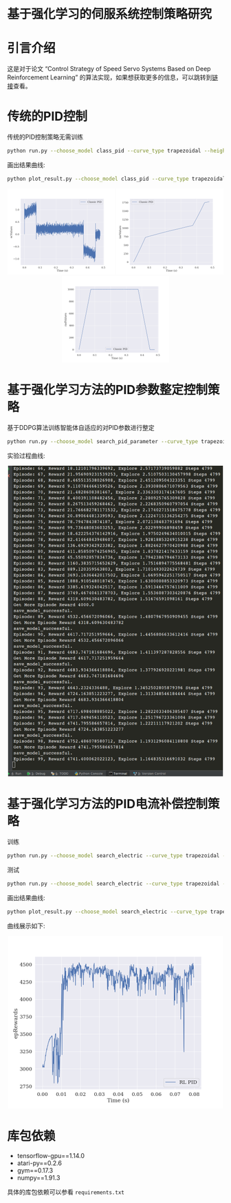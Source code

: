 
# 基于强化学习的伺服系统控制策略研究

# 引言介绍

这是对于论文 “Control Strategy of Speed Servo Systems Based on Deep Reinforcement Learning” 的算法实现，如果想获取更多的信息，可以跳转到[链接](https://kolbey.github.io/2023/07/06/rl-pid-control/)查看。

# 传统的PID控制

传统的PID控制策略无需训练

```bash
python run.py --choose_model class_pid --curve_type trapezoidal --height 1000 --run_type test
```

画出结果曲线:

```bash
python plot_result.py --choose_model class_pid --curve_type trapezoidal --height 1000 --run_type test
```

<div align=center>
    <span class='gp-n'>
        <img src='https://github.com/kolbey/RL-PID-Servo-Control/blob/main/results/ChooseModel_class_pid_CurveType_trapezoidal_Height_1000_DumpSystem_False_RunType_test/ecValues.png' width="250" alt="ecValues"/>
        <img src='https://github.com/kolbey/RL-PID-Servo-Control/blob/main/results/ChooseModel_class_pid_CurveType_trapezoidal_Height_1000_DumpSystem_False_RunType_test/iaeValues.png' width="250" alt="iaeValues"/>
        <img src='https://github.com/kolbey/RL-PID-Servo-Control/blob/main/results/ChooseModel_class_pid_CurveType_trapezoidal_Height_1000_DumpSystem_False_RunType_test/radValues.png' width="250" alt="radValues"/>
    </span>
</div>


# 基于强化学习方法的PID参数整定控制策略

基于DDPG算法训练智能体自适应的对PID参数进行整定

```bash
python run.py --choose_model search_pid_parameter --curve_type trapezoidal --height 1000 --run_type train
```

实验过程曲线:

<div align=center>
    <span class='gp-n'>
        <img src='https://github.com/kolbey/RL-PID-Servo-Control/blob/main/results/ChooseModel_search_pid_parameter_CurveType_trapezoidal_Height_1000_DumpSystem_False_RunType_train/reward.PNG' width="500" alt="epRewards_fig"/>
    </span>
</div>


# 基于强化学习方法的PID电流补偿控制策略

训练

```bash
python run.py --choose_model search_electric --curve_type trapezoidal --height 1000 --run_type train
```

测试

```bash
python run.py --choose_model search_electric --curve_type trapezoidal --height 1000 --run_type test
```

画出结果曲线:

```bash
python plot_result.py --choose_model search_electric --curve_type trapezoidal --height 1000 --run_type train
```

曲线展示如下:

<div align=center>
    <span class='gp-n'>
        <img src='https://github.com/kolbey/RL-PID-Servo-Control/blob/main/results/ChooseModel_search_electric_CurveType_trapezoidal_Height_1000_DumpSystem_False_RunType_train/epRewards.png' width="500" alt="epRewards"/>
    </span>
</div>


# 库包依赖

- tensorflow-gpu==1.14.0
- atari-py==0.2.6
- gym==0.17.3
- numpy==1.91.3

具体的库包依赖可以参看 `requirements.txt` 
